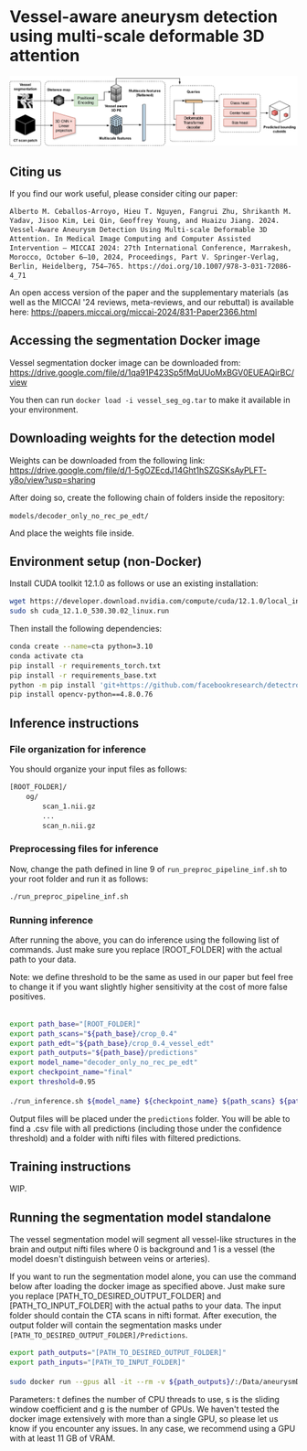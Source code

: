 # Vessel-aware aneurysm detection using multi-scale deformable 3D attention

![Figure describing the model](diagram.png)


## Citing us

If you find our work useful, please consider citing our paper:

```
Alberto M. Ceballos-Arroyo, Hieu T. Nguyen, Fangrui Zhu, Shrikanth M. Yadav, Jisoo Kim, Lei Qin, Geoffrey Young, and Huaizu Jiang. 2024. Vessel-Aware Aneurysm Detection Using Multi-scale Deformable 3D Attention. In Medical Image Computing and Computer Assisted Intervention – MICCAI 2024: 27th International Conference, Marrakesh, Morocco, October 6–10, 2024, Proceedings, Part V. Springer-Verlag, Berlin, Heidelberg, 754–765. https://doi.org/10.1007/978-3-031-72086-4_71
```

An open access version of the paper and the supplementary materials (as well as the MICCAI '24 reviews, meta-reviews, and our rebuttal) is available here: https://papers.miccai.org/miccai-2024/831-Paper2366.html


## Accessing the segmentation Docker image


Vessel segmentation docker image can be downloaded from: https://drive.google.com/file/d/1qa91P423Sp5fMqUUoMxBGV0EUEAQirBC/view 

You then can run ```docker load -i vessel_seg_og.tar``` to make it available in your environment.



## Downloading weights for the detection model

Weights can be downloaded from the following link: https://drive.google.com/file/d/1-5gOZEcdJ14Ght1hSZGSKsAyPLFT-y8o/view?usp=sharing

After doing so, create the following chain of folders inside the repository:

`models/decoder_only_no_rec_pe_edt/`

And place the weights file inside.

## Environment setup (non-Docker)

Install CUDA toolkit 12.1.0 as follows or use an existing installation:

```bash
wget https://developer.download.nvidia.com/compute/cuda/12.1.0/local_installers/cuda_12.1.0_530.30.02_linux.run
sudo sh cuda_12.1.0_530.30.02_linux.run
```

Then install the following dependencies:

```bash
conda create --name=cta python=3.10
conda activate cta
pip install -r requirements_torch.txt
pip install -r requirements_base.txt
python -m pip install 'git+https://github.com/facebookresearch/detectron2.git'
pip install opencv-python==4.8.0.76
```

## Inference instructions

### File organization for inference

You should organize your input files as follows:

```bash
[ROOT_FOLDER]/
    og/
        scan_1.nii.gz
        ...
        scan_n.nii.gz
```

### Preprocessing files for inference

Now, change the path defined in line 9 of ```run_preproc_pipeline_inf.sh``` to your root folder and run it as follows:

```bash
./run_preproc_pipeline_inf.sh
```

### Running inference

After running the above, you can do inference using the following list of commands. Just make sure you replace [ROOT_FOLDER] with the actual path to your data.

Note: we define threshold to be the same as used in our paper but feel free to change it if you want slightly higher sensitivity at the cost of more false positives.
```bash

export path_base="[ROOT_FOLDER]"
export path_scans="${path_base}/crop_0.4"
export path_edt="${path_base}/crop_0.4_vessel_edt"
export path_outputs="${path_base}/predictions"
export model_name="decoder_only_no_rec_pe_edt"
export checkpoint_name="final"
export threshold=0.95

./run_inference.sh ${model_name} ${checkpoint_name} ${path_scans} ${path_edt} ${path_outputs} ${threshold}
```

Output files will be placed under the ```predictions``` folder. You will be able to find a .csv file with all predictions (including those under the confidence threshold) and a folder with nifti files with filtered predictions.


## Training instructions

WIP.

## Running the segmentation model standalone

The vessel segmentation model will segment all vessel-like structures in the brain and output  nifti files where 0 is background and 1 is a vessel (the model doesn't distinguish between veins or arteries).

If you want to run the segmentation model alone, you can use the command below after loading the docker image as specified above. Just make sure you replace [PATH_TO_DESIRED_OUTPUT_FOLDER] and [PATH_TO_INPUT_FOLDER] with the actual paths to your data. The input folder should contain the CTA scans in nifti format. After execution, the output folder will contain the segmentation masks under `[PATH_TO_DESIRED_OUTPUT_FOLDER]/Predictions`.

```bash
export path_outputs="[PATH_TO_DESIRED_OUTPUT_FOLDER]"
export path_inputs="[PATH_TO_INPUT_FOLDER]"

sudo docker run --gpus all -it --rm -v ${path_outputs}/:/Data/aneurysmDetection/output_path/  -v ${path_inputs}/:/Data/aneurysmDetection/input_cta/ --shm-size=24g --ulimit memlock=-1 vessel_seg:latest python /Work/scripts/extractVessels.py -d /Data/aneurysmDetection/input_cta/ /Data/aneurysmDetection/output_path -m 'Prediction' -t 16 -s 0.5 -g 1
```

Parameters: t defines the number of CPU threads to use, s is the sliding window coefficient and g is the number of GPUs. We haven't tested the docker image extensively with more than a single GPU, so please let us know if you encounter any issues. In any case, we recommend using a GPU with at least 11 GB of VRAM.